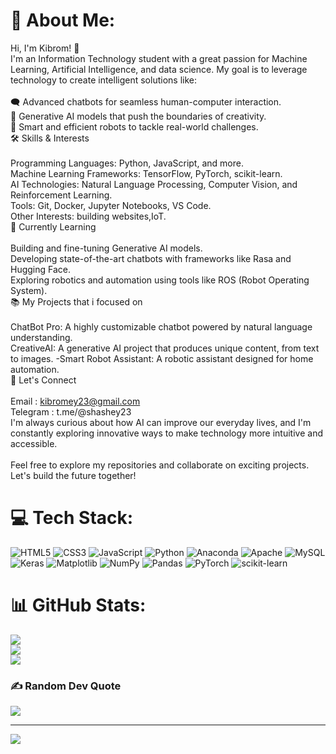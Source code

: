 # 💫 About Me:
Hi, I'm Kibrom! 👋<br>I'm an Information Technology student with a great passion for Machine Learning, Artificial Intelligence, and data science. My goal is to leverage technology to create intelligent solutions like:<br><br>🗨️ Advanced chatbots for seamless human-computer interaction.<br>🎨 Generative AI models that push the boundaries of creativity.<br>🤖 Smart and efficient robots to tackle real-world challenges.<br>🛠️ Skills & Interests<br><br>Programming Languages: Python, JavaScript, and more.<br>Machine Learning Frameworks: TensorFlow, PyTorch, scikit-learn.<br>AI Technologies: Natural Language Processing, Computer Vision, and Reinforcement Learning.<br>Tools: Git, Docker, Jupyter Notebooks, VS Code.<br>Other Interests: building websites,IoT.<br>🌱 Currently Learning<br><br>Building and fine-tuning Generative AI models.<br>Developing state-of-the-art chatbots with frameworks like Rasa and Hugging Face.<br>Exploring robotics and automation using tools like ROS (Robot Operating System).<br>📚 My Projects that i focused on<br><br>ChatBot Pro: A highly customizable chatbot powered by natural language understanding.<br>CreativeAI: A generative AI project that produces unique content, from text to images. -Smart Robot Assistant: A robotic assistant designed for home automation.<br>🤝 Let's Connect<br><br>Email : kibromey23@gmail.com<br>Telegram : t.me/@shashey23<br>I'm always curious about how AI can improve our everyday lives, and I'm constantly exploring innovative ways to make technology more intuitive and accessible.<br><br>Feel free to explore my repositories and collaborate on exciting projects. Let's build the future together!


# 💻 Tech Stack:
![HTML5](https://img.shields.io/badge/html5-%23E34F26.svg?style=for-the-badge&logo=html5&logoColor=white) ![CSS3](https://img.shields.io/badge/css3-%231572B6.svg?style=for-the-badge&logo=css3&logoColor=white) ![JavaScript](https://img.shields.io/badge/javascript-%23323330.svg?style=for-the-badge&logo=javascript&logoColor=%23F7DF1E) ![Python](https://img.shields.io/badge/python-3670A0?style=for-the-badge&logo=python&logoColor=ffdd54) ![Anaconda](https://img.shields.io/badge/Anaconda-%2344A833.svg?style=for-the-badge&logo=anaconda&logoColor=white) ![Apache](https://img.shields.io/badge/apache-%23D42029.svg?style=for-the-badge&logo=apache&logoColor=white) ![MySQL](https://img.shields.io/badge/mysql-4479A1.svg?style=for-the-badge&logo=mysql&logoColor=white) ![Keras](https://img.shields.io/badge/Keras-%23D00000.svg?style=for-the-badge&logo=Keras&logoColor=white) ![Matplotlib](https://img.shields.io/badge/Matplotlib-%23ffffff.svg?style=for-the-badge&logo=Matplotlib&logoColor=black) ![NumPy](https://img.shields.io/badge/numpy-%23013243.svg?style=for-the-badge&logo=numpy&logoColor=white) ![Pandas](https://img.shields.io/badge/pandas-%23150458.svg?style=for-the-badge&logo=pandas&logoColor=white) ![PyTorch](https://img.shields.io/badge/PyTorch-%23EE4C2C.svg?style=for-the-badge&logo=PyTorch&logoColor=white) ![scikit-learn](https://img.shields.io/badge/scikit--learn-%23F7931E.svg?style=for-the-badge&logo=scikit-learn&logoColor=white)
# 📊 GitHub Stats:
![](https://github-readme-stats.vercel.app/api?username=kibromey23&theme=dark&hide_border=false&include_all_commits=false&count_private=false)<br/>
![](https://nirzak-streak-stats.vercel.app/?user=kibromey23&theme=dark&hide_border=false)<br/>
![](https://github-readme-stats.vercel.app/api/top-langs/?username=kibromey23&theme=dark&hide_border=false&include_all_commits=false&count_private=false&layout=compact)

### ✍️ Random Dev Quote
![](https://quotes-github-readme.vercel.app/api?type=horizontal&theme=radical)

---
[![](https://visitcount.itsvg.in/api?id=kibromey23&icon=0&color=0)](https://visitcount.itsvg.in)

<!-- Proudly created with GPRM ( https://gprm.itsvg.in ) -->
